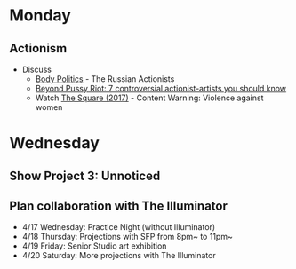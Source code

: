 # Monday

## Actionism

+ Discuss
	+ [Body Politics](https://www.1843magazine.com/features/body-politics) - The Russian Actionists
	+ [Beyond Pussy Riot: 7 controversial actionist-artists you should know](https://www.calvertjournal.com/articles/show/9264/beyond-pussy-riot-controversial-actionism-artists)
	+ Watch [The Square (2017)](https://www.squarethefilm.com/) - Content Warning: Violence against women

# Wednesday

## Show Project 3: Unnoticed

## Plan collaboration with The Illuminator

+ 4/17 Wednesday: Practice Night (without Illuminator)
+ 4/18 Thursday: Projections with SFP from 8pm~ to 11pm~
+ 4/19 Friday: Senior Studio art exhibition
+ 4/20 Saturday: More projections with The Illuminator
